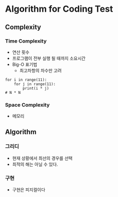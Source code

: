 # Algorithm for Coding Test

## Complexity

### Time Complexity

- 연산 횟수
- 프로그램이 전부 실행 될 때까지 소요시간
- Big-O 표기법
  - 최고차항의 차수만 고려

```
for i in range(11):
    for j in range(11):
        print(i * j)
# N * N
```

### Space Complexity

- 메모리

## Algorithm

### 그리디

- 현재 상황에서 최선의 경우를 선택
- 최적의 해는 아닐 수 있다.

### 구현

- 구현은 피지컬이다
